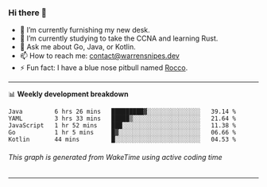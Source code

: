 ### Hi there 👋

- 🔭 I’m currently furnishing my new desk.
- 🌱 I’m currently studying to take the CCNA and learning Rust.
- 💬 Ask me about Go, Java, or Kotlin.
- 📫 How to reach me: contact@warrensnipes.dev
- ⚡ Fun fact: I have a blue nose pitbull named [Rocco](https://i.imgur.com/iLsSCKu.jpg).

-------

📊 **Weekly development breakdown**
<!--START_SECTION:waka-->
```text
Java         6 hrs 26 mins   █████████▓░░░░░░░░░░░░░░░   39.14 % 
YAML         3 hrs 33 mins   █████▒░░░░░░░░░░░░░░░░░░░   21.64 % 
JavaScript   1 hr 52 mins    ███░░░░░░░░░░░░░░░░░░░░░░   11.38 % 
Go           1 hr 5 mins     █▓░░░░░░░░░░░░░░░░░░░░░░░   06.66 % 
Kotlin       44 mins         █░░░░░░░░░░░░░░░░░░░░░░░░   04.53 % 
```
<!--END_SECTION:waka-->
###### *This graph is generated from WakeTime using active coding time*
-------
